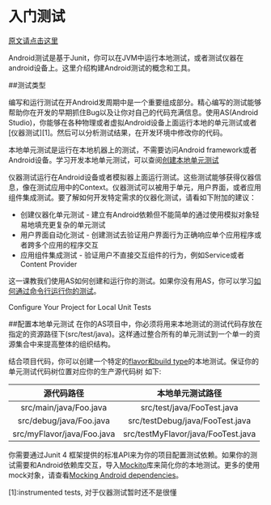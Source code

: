 # 入门测试

[原文请点击这里](http://developer.android.com/intl/zh-cn/training/testing/start/index.html)

Android测试是基于Junit，你可以在JVM中运行本地测试，或者测试仪器在android设备上。这里介绍构建Android测试的概念和工具。

##测试类型


编写和运行测试在开Android发周期中是一个重要组成部分。精心编写的测试能够帮助你在开发的早期抓住Bug以及让你对自己的代码充满信息。使用AS(Android Studio)，你能够在各种物理或者虚拟Android设备上面运行本地的单元测试或者[仪器测试][1]。然后可以分析测试结果，在开发环境中修改你的代码。

本地单元测试是运行在本地机器上的测试，不需要访问Android framework或者Android设备。学习开发本地单元测试，可以查阅[创建本地单元测试](http://developer.android.com/intl/zh-cn/training/testing/unit-testing/local-unit-tests.html)

仪器测试运行在Android设备或者模拟器上面运行测试。这些测试能够获得仪器信息，像在测试应用中的Context。仪器测试可以被用于单元，用户界面，或者应用组件集成测试。要了解如何开发特定需求的仪器化测试，请看如下附加的建议：

* 创建仪器化单元测试 - 建立有Android依赖但不能简单的通过使用模拟对象轻易地填充更复杂的单元测试
* 用户界面自动化测试 - 创建测试去验证用户界面行为正确响应单个应用程序或者跨多个应用的程序交互
* 应用组件集成测试 - 验证用户不直接交互组件的行为，例如Service或者Content Provider

这一课教我们使用AS如何创建和运行你的测试。如果你没有用AS，你可以学习[如何通过命令行运行你的测试](http://developer.android.com/tools/testing/testing_otheride.html)。

Configure Your Project for Local Unit Tests

##配置本地单元测试
在你的AS项目中，你必须将用来本地测试的测试代码存放在指定的资源路径下(src/test/java)。这样通过整合所有的单元测试到一个单一的资源集合中来提高整体的组织结构。

结合项目代码，你可以创建一个特定的[flavor和build type](https://developer.android.com/studio/build/build-variants.html#workBuildVariants)的本地测试。保证你的单元测试代码树位置对应你的生产源代码树
如下:

| 源代码路径 | 本地单元测试路径 |
|:--:|:--:|
| src/main/java/Foo.java | src/test/java/FooTest.java |
| src/debug/java/Foo.java| src/testDebug/java/FooTest.java|
| src/myFlavor/java/Foo.java | src/testMyFlavor/java/FooTest.java |

你需要通过Junit 4 框架提供的标准API来为你的项目配置测试依赖。如果你的测试需要和Android依赖库交互，导入[Mockito](https://github.com/mockito/mockito)库来简化你的本地测试。更多的使用mock对象，请查看[Mocking Android dependencies](https://developer.android.com/training/testing/unit-testing/local-unit-tests.html#mocking-dependencies)。


[1]:instrumented tests, 对于仪器测试暂时还不是很懂















